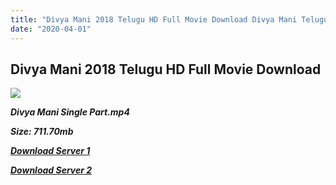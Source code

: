 ```yaml
---
title: "Divya Mani 2018 Telugu HD Full Movie Download Divya Mani Telugu HD Movie Download"
date: "2020-04-01"
---
```


## Divya Mani 2018 Telugu HD Full Movie Download 

![](https://images.moviebuff.com/ed67b048-95b2-45fc-8d25-9eed776fdadf?w=1000)

**_Divya Mani Single Part.mp4_**

**_Size: 711.70mb_**

**_[Download Server 1](https://openload.co/f/WYGg33B0t3k)_**

**_[Download Server 2](https://openload.co/f/WYGg33B0t3k)_**
